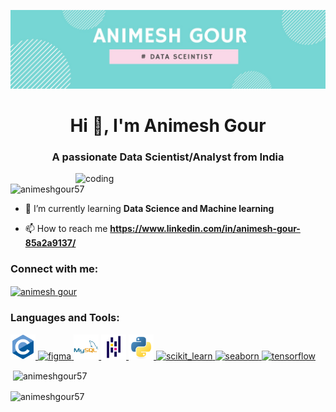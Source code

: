 ![logo](https://github.com/Animeshgour57/Animeshgour57/blob/main/WhatsApp%20Image%202023-04-11%20at%2001.17.10.jpeg)
<h1 align="center">Hi 👋, I'm Animesh Gour</h1>
<h3 align="center">A passionate Data Scientist/Analyst from India</h3>

<img align ="right" alt = "coding" width = "400" src="https://user-images.githubusercontent.com/55389276/140866485-8fb1c876-9a8f-4d6a-98dc-08c4981eaf70.gif">




<p align="left"> <img src="https://komarev.com/ghpvc/?username=animeshgour57&label=Profile%20views&color=0e75b6&style=flat" alt="animeshgour57" /> </p>

- 🌱 I’m currently learning **Data Science and Machine learning**

- 📫 How to reach me **https://www.linkedin.com/in/animesh-gour-85a2a9137/**

<h3 align="left">Connect with me:</h3>
<p align="left">
<a href="https://instagram.com/animesh gour" target="blank"><img align="center" src="https://raw.githubusercontent.com/rahuldkjain/github-profile-readme-generator/master/src/images/icons/Social/instagram.svg" alt="animesh gour" height="30" width="40" /></a>
</p>

<h3 align="left">Languages and Tools:</h3>
<p align="left"> <a href="https://www.cprogramming.com/" target="_blank" rel="noreferrer"> <img src="https://raw.githubusercontent.com/devicons/devicon/master/icons/c/c-original.svg" alt="c" width="40" height="40"/> </a> <a href="https://www.figma.com/" target="_blank" rel="noreferrer"> <img src="https://www.vectorlogo.zone/logos/figma/figma-icon.svg" alt="figma" width="40" height="40"/> </a> <a href="https://www.mysql.com/" target="_blank" rel="noreferrer"> <img src="https://raw.githubusercontent.com/devicons/devicon/master/icons/mysql/mysql-original-wordmark.svg" alt="mysql" width="40" height="40"/> </a> <a href="https://pandas.pydata.org/" target="_blank" rel="noreferrer"> <img src="https://raw.githubusercontent.com/devicons/devicon/2ae2a900d2f041da66e950e4d48052658d850630/icons/pandas/pandas-original.svg" alt="pandas" width="40" height="40"/> </a> <a href="https://www.python.org" target="_blank" rel="noreferrer"> <img src="https://raw.githubusercontent.com/devicons/devicon/master/icons/python/python-original.svg" alt="python" width="40" height="40"/> </a> <a href="https://scikit-learn.org/" target="_blank" rel="noreferrer"> <img src="https://upload.wikimedia.org/wikipedia/commons/0/05/Scikit_learn_logo_small.svg" alt="scikit_learn" width="40" height="40"/> </a> <a href="https://seaborn.pydata.org/" target="_blank" rel="noreferrer"> <img src="https://seaborn.pydata.org/_images/logo-mark-lightbg.svg" alt="seaborn" width="40" height="40"/> </a> <a href="https://www.tensorflow.org" target="_blank" rel="noreferrer"> <img src="https://www.vectorlogo.zone/logos/tensorflow/tensorflow-icon.svg" alt="tensorflow" width="40" height="40"/> </a> </p>

<p>&nbsp;<img align="center" src="https://github-readme-stats.vercel.app/api?username=animeshgour57&show_icons=true&locale=en" alt="animeshgour57" /></p>

<p><img align="center" src="https://github-readme-streak-stats.herokuapp.com/?user=animeshgour57&" alt="animeshgour57" /></p>
